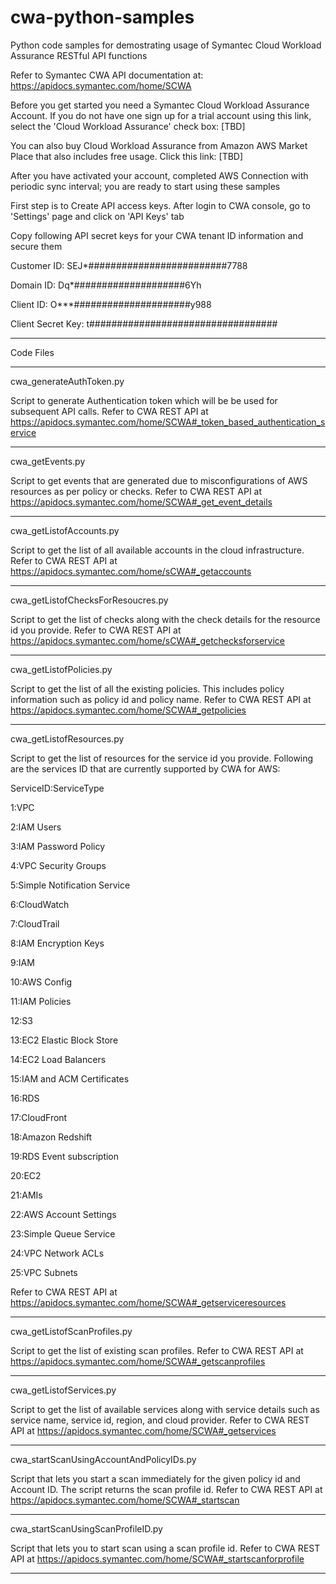 # cwa-python-samples
Python code samples for demostrating usage of Symantec Cloud Workload Assurance RESTful API functions

Refer to Symantec CWA API documentation at: https://apidocs.symantec.com/home/SCWA

Before you get started you need a Symantec Cloud Workload Assurance Account. If you do not have one sign up for a trial account using this link, select the 'Cloud Workload Assurance' check box: [TBD]

You can also buy Cloud Workload Assurance from Amazon AWS Market Place that also includes free usage. Click this link: [TBD]

After you have activated your account, completed AWS Connection with periodic sync interval; you are ready to start using these samples

First step is to Create API access keys. After login to CWA console, go to 'Settings' page and click on 'API Keys' tab

Copy following API secret keys for your CWA tenant ID information and secure them

Customer ID: SEJ*#########################7788

Domain ID: Dq*####################6Yh

Client ID: O***#####################y988

Client Secret Key: t##################################

-----------------------------------------------------------------------------------------------------------------------
Code Files

-----------------------------------------------------------------------------------------------------------------------
cwa_generateAuthToken.py

Script to generate Authentication token which will be be used for subsequent API calls.
Refer to CWA REST API at https://apidocs.symantec.com/home/SCWA#_token_based_authentication_service

-----------------------------------------------------------------------------------------------------------------------
cwa_getEvents.py

Script to get events that are generated due to misconfigurations of AWS resources as per policy or checks.
Refer to CWA REST API at https://apidocs.symantec.com/home/SCWA#_get_event_details

-----------------------------------------------------------------------------------------------------------------------
cwa_getListofAccounts.py

Script to get the list of all available accounts in the cloud infrastructure.
Refer to CWA REST API at https://apidocs.symantec.com/home/sCWA#_getaccounts

-----------------------------------------------------------------------------------------------------------------------
cwa_getListofChecksForResoucres.py

Script to get the list of checks along with the check details for the resource id you provide.
Refer to CWA REST API at https://apidocs.symantec.com/home/sCWA#_getchecksforservice

-----------------------------------------------------------------------------------------------------------------------
cwa_getListofPolicies.py

Script to get the list of all the existing policies. This includes policy information such as policy id and policy name.
Refer to CWA REST API at https://apidocs.symantec.com/home/SCWA#_getpolicies

-----------------------------------------------------------------------------------------------------------------------
cwa_getListofResources.py

Script to get the list of resources for the service id you provide. Following are the services ID that are currently supported by CWA for AWS:

ServiceID:ServiceType

1:VPC

2:IAM Users 

3:IAM Password Policy 

4:VPC Security Groups 

5:Simple Notification Service

6:CloudWatch 

7:CloudTrail 

8:IAM Encryption Keys 

9:IAM 

10:AWS Config

11:IAM Policies 

12:S3

13:EC2 Elastic Block Store

14:EC2 Load Balancers 

15:IAM and ACM Certificates 

16:RDS 

17:CloudFront

18:Amazon Redshift

19:RDS Event subscription

20:EC2 

21:AMIs

22:AWS Account Settings

23:Simple Queue Service 

24:VPC Network ACLs

25:VPC Subnets

Refer to CWA REST API at https://apidocs.symantec.com/home/SCWA#_getserviceresources

-----------------------------------------------------------------------------------------------------------------------
cwa_getListofScanProfiles.py

Script to get the list of existing scan profiles.
Refer to CWA REST API at https://apidocs.symantec.com/home/SCWA#_getscanprofiles 

-----------------------------------------------------------------------------------------------------------------------
cwa_getListofServices.py

Script to get the list of available services along with service details such as service name, service id, region, and cloud provider.
Refer to CWA REST API at https://apidocs.symantec.com/home/SCWA#_getservices 

-----------------------------------------------------------------------------------------------------------------------
cwa_startScanUsingAccountAndPolicyIDs.py

Script that lets you start a scan immediately for the given policy id and Account ID. The script returns the scan profile id.
Refer to CWA REST API at https://apidocs.symantec.com/home/SCWA#_startscan 

-----------------------------------------------------------------------------------------------------------------------
cwa_startScanUsingScanProfileID.py

Script that lets you to start scan using a scan profile id.
Refer to CWA REST API at https://apidocs.symantec.com/home/SCWA#_startscanforprofile 

-----------------------------------------------------------------------------------------------------------------------
